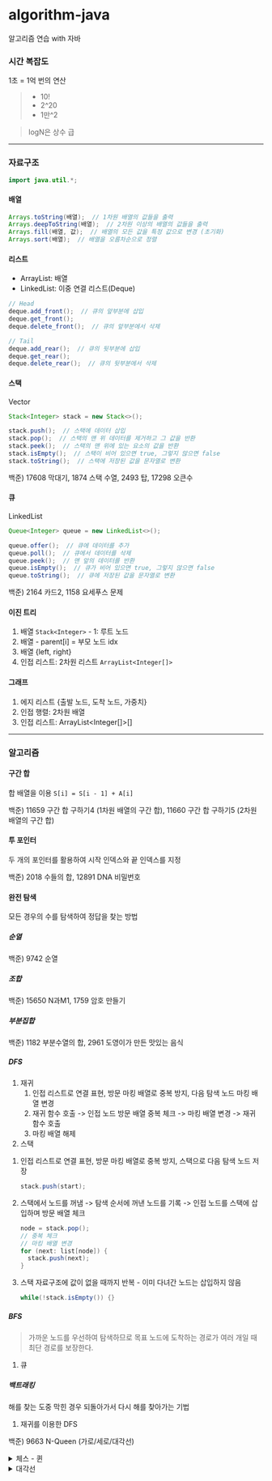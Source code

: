 # algorithm-java
알고리즘 연습 with 자바

### 시간 복잡도

1초 = 1억 번의 연산
> - 10!
> - 2^20
> - 1만^2

> logN은 상수 급

---

### 자료구조

```java
import java.util.*;
```

#### 배열

```java
Arrays.toString(배열);  // 1차원 배열의 값들을 출력
Arrays.deepToString(배열);  // 2차원 이상의 배열의 값들을 출력
Arrays.fill(배열, 값);  // 배열의 모든 값을 특정 값으로 변경 (초기화)
Arrays.sort(배열);  // 배열을 오름차순으로 정렬
```

#### 리스트

- ArrayList: 배열
- LinkedList: 이중 연결 리스트(Deque)
```java
// Head
deque.add_front();  // 큐의 앞부분에 삽입
deque.get_front();
deque.delete_front();  // 큐의 앞부분에서 삭제

// Tail
deque.add_rear();  // 큐의 뒷부분에 삽입
deque.get_rear();
deque.delete_rear();  // 큐의 뒷부분에서 삭제
```

#### 스택
Vector

```java
Stack<Integer> stack = new Stack<>();

stack.push();  // 스택에 데이터 삽입
stack.pop();  // 스택의 맨 위 데이터를 제거하고 그 값을 반환
stack.peek();  // 스택의 맨 위에 있는 요소의 값을 반환
stack.isEmpty();  // 스택이 비어 있으면 true, 그렇지 않으면 false
stack.toString();  // 스택에 저장된 값을 문자열로 변환
```
백준) 17608 막대기, 1874 스택 수열, 2493 탑, 17298 오큰수

#### 큐
LinkedList

```java
Queue<Integer> queue = new LinkedList<>();

queue.offer();  // 큐에 데이터를 추가
queue.poll();  // 큐에서 데이터를 삭제
queue.peek();  // 맨 앞의 데이터를 반환
queue.isEmpty();  // 큐가 비어 있으면 true, 그렇지 않으면 false
queue.toString();  // 큐에 저장된 값을 문자열로 변환
```
백준) 2164 카드2, 1158 요세푸스 문제

#### 이진 트리
1) 배열 `Stack<Integer>` - 1: 루트 노드
2) 배열 - parent[i] = 부모 노드 idx
3) 배열 {left, right}
4) 인접 리스트: 2차원 리스트 `ArrayList<Integer[]>`

#### 그래프
1) 에지 리스트 {출발 노드, 도착 노드, 가중치}
2) 인접 행렬: 2차원 배열
3) 인접 리스트: ArrayList<Integer[]>[]

---

### 알고리즘

#### 구간 합
합 배열을 이용 `S[i] = S[i - 1] + A[i]`

백준) 11659 구간 합 구하기4 (1차원 배열의 구간 합), 11660 구간 합 구하기5 (2차원 배열의 구간 합)

#### 투 포인터
두 개의 포인터를 활용하여 시작 인덱스와 끝 인덱스를 지정

백준) 2018 수들의 합, 12891 DNA 비밀번호

#### 완전 탐색
모든 경우의 수를 탐색하여 정답을 찾는 방법

##### 순열

백준) 9742 순열

##### 조합

백준) 15650 N과M1, 1759 암호 만들기

##### 부분집합

백준) 1182 부분수열의 합, 2961 도영이가 만든 맛있는 음식

##### DFS
1) 재귀
   1. 인접 리스트로 연결 표현, 방문 마킹 배열로 중복 방지, 다음 탐색 노드 마킹 배열 변경
   2. 재귀 함수 호출 -> 인접 노드 방문 배열 중복 체크 -> 마킹 배열 변경 -> 재귀 함수 호출
   3. 마킹 배열 해제
2) 스택
  1. 인접 리스트로 연결 표현, 방문 마킹 배열로 중복 방지, 스택으로 다음 탐색 노드 저장
     ```java
     stack.push(start);
     ```
  3. 스택에서 노드를 꺼냄 -> 탐색 순서에 꺼낸 노드를 기록 -> 인접 노드를 스택에 삽입하며 방문 배열 체크
     ```java
     node = stack.pop();
     // 중복 체크
     // 마킹 배열 변경
     for (next: list[node]) {
       stack.push(next);
     }
     ```
  5. 스택 자료구조에 값이 없을 때까지 반복 - 이미 다녀간 노드는 삽입하지 않음
     ```java
     while(!stack.isEmpty()) {}
     ```

##### BFS
> 가까운 노드를 우선하여 탐색하므로 목표 노드에 도착하는 경로가 여러 개일 때 최단 경로를 보장한다.
1) 큐

##### 백트래킹
해를 찾는 도중 막힌 경우 되돌아가서 다시 해를 찾아가는 기법
1) 재귀를 이용한 DFS

백준) 9663 N-Queen (가로/세로/대각선)

<details>
   <summary>체스 - 퀸</summary>
   상하좌우, 대각선 4방향으로 거리 제한 없이 이동할 수 있는 기물
</details>

<details>
   <summary>대각선</summary>
   abs(y - y`) == abs(x - x')

   기울기 = 1
</details>
